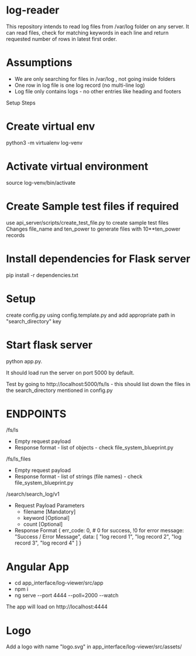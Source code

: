 # log-reader

This repository intends to read log files from /var/log folder on any server.
It can read files, check for matching keywords in each line and return requested number of rows in latest first order.

# Assumptions
- We are only searching for files in /var/log , not going inside folders
- One row in log file is one log record (no multi-line log)
- Log file only contains logs - no other entries like heading and footers

Setup Steps

# Create virtual env
python3 -m virtualenv log-venv

# Activate virtual environment
source log-venv/bin/activate

# Create Sample test files if required
use api_server/scripts/create_test_file.py to create sample test files
Changes file_name and ten_power to generate files with 10**ten_power records

# Install dependencies for Flask server
pip install -r dependencies.txt

# Setup
create config.py using config.template.py and add appropriate path in "search_directory" key

# Start flask server
python app.py. 

It should load run the server on port 5000 by default. 

Test by going to http://localhost:5000/fs/ls  - this should list down the files in the search_directory mentioned in config.py

# ENDPOINTS

/fs/ls
- Empty request payload
- Response format - list of objects - check file_system_blueprint.py

/fs/ls_files
- Empty request payload
- Response format - list of strings (file names) - check file_system_blueprint.py

/search/search_log/v1
- Request Payload Parameters
    - filename [Mandatory]
    - keyword [Optional]
    - count [Optional]
- Response Format
    {
        err_code: 0,  # 0 for success, !0 for error
        message: "Success / Error Message",
        data: [
            "log record 1",
            "log record 2",
            "log record 3",
            "log record 4"
        ]
    }

# Angular App

- cd app_interface/log-viewer/src/app
- npm i
- ng serve --port 4444 --poll=2000 --watch

The app will load on http://localhost:4444

# Logo
Add a logo with name "logo.svg" in app_interface/log-viewer/src/assets/